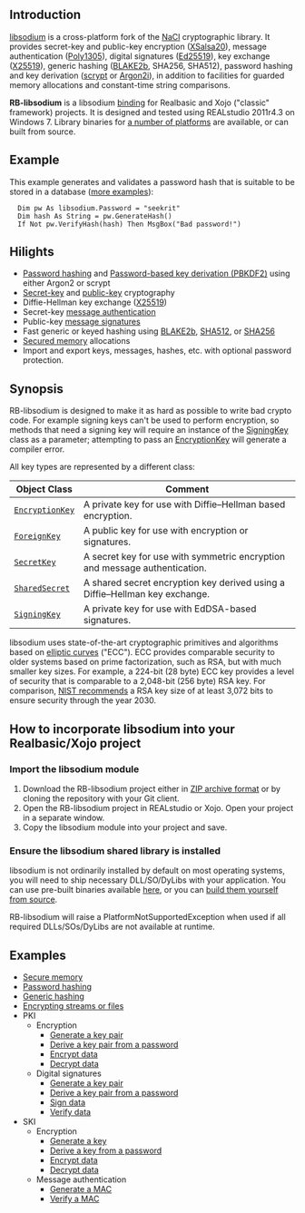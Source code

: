 ## Introduction
[libsodium](https://github.com/jedisct1/libsodium) is a cross-platform fork of the [NaCl](http://nacl.cr.yp.to/) cryptographic library. It provides secret-key and public-key encryption ([XSalsa20](https://en.wikipedia.org/wiki/Salsa20)), message authentication ([Poly1305](https://en.wikipedia.org/wiki/Poly1305)), digital signatures ([Ed25519](https://en.wikipedia.org/wiki/EdDSA)), key exchange ([X25519](https://en.wikipedia.org/wiki/Curve25519)), generic hashing ([BLAKE2b](https://en.wikipedia.org/wiki/BLAKE_(hash_function)), SHA256, SHA512), password hashing and key derivation ([scrypt](https://en.wikipedia.org/wiki/Scrypt) or [Argon2i](https://en.wikipedia.org/wiki/Argon2)), in addition to facilities for guarded memory allocations and constant-time string comparisons. 

**RB-libsodium** is a libsodium [binding](http://en.wikipedia.org/wiki/Language_binding) for Realbasic and Xojo ("classic" framework) projects. It is designed and tested using REALstudio 2011r4.3 on Windows 7. Library binaries for [a number of platforms](https://download.libsodium.org/libsodium/releases/) are available, or can built from source. 

## Example
This example generates and validates a password hash that is suitable to be stored in a database ([more examples](https://github.com/charonn0/RB-libsodium/wiki#examples)):
```vbnet
  Dim pw As libsodium.Password = "seekrit"
  Dim hash As String = pw.GenerateHash()
  If Not pw.VerifyHash(hash) Then MsgBox("Bad password!")
```

## Hilights
* [Password hashing](https://github.com/charonn0/RB-libsodium/wiki/libsodium.Password.GenerateHash) and [Password-based key derivation (PBKDF2)](https://github.com/charonn0/RB-libsodium/wiki/libsodium.Password.DeriveKey) using either Argon2 or scrypt
* [Secret-key](https://github.com/charonn0/RB-libsodium/wiki/libsodium.SKI) and [public-key](https://github.com/charonn0/RB-libsodium/wiki/libsodium.PKI) cryptography
* Diffie-Hellman key exchange ([X25519](https://github.com/charonn0/RB-libsodium/wiki/libsodium.PKI.SharedSecret))
* Secret-key [message authentication](https://github.com/charonn0/RB-libsodium/wiki/libsodium.SKI.GenerateMAC)
* Public-key [message signatures](https://github.com/charonn0/RB-libsodium/wiki/libsodium.PKI.SignData)
* Fast generic or keyed hashing using [BLAKE2b](https://github.com/charonn0/RB-libsodium/wiki/libsodium.GenericHash), [SHA512](https://github.com/charonn0/RB-libsodium/wiki/libsodium.SHA512), or [SHA256](https://github.com/charonn0/RB-libsodium/wiki/libsodium.SHA256)
* [Secured memory](https://github.com/charonn0/RB-libsodium/wiki/libsodium.SecureMemoryblock) allocations
* Import and export keys, messages, hashes, etc. with optional password protection.

## Synopsis
RB-libsodium is designed to make it as hard as possible to write bad crypto code. For example signing keys can't be used to perform encryption, so methods that need a signing key will require an instance of the [SigningKey](https://github.com/charonn0/RB-libsodium/wiki/libsodium.PKI.SigningKey) class as a parameter; attempting to pass an [EncryptionKey](https://github.com/charonn0/RB-libsodium/wiki/libsodium.PKI.EncryptionKey) will generate a compiler error. 

All key types are represented by a different class:

|Object Class|Comment|
|-----------|-------|
|[`EncryptionKey`](https://github.com/charonn0/RB-libsodium/wiki/libsodium.PKI.EncryptionKey)|A private key for use with Diffie–Hellman based encryption.| 
|[`ForeignKey`](https://github.com/charonn0/RB-libsodium/wiki/libsodium.PKI.ForeignKey)|A public key for use with encryption or signatures.| 
|[`SecretKey`](https://github.com/charonn0/RB-libsodium/wiki/libsodium.SKI.SecretKey)|A secret key for use with symmetric encryption and message authentication.| 
|[`SharedSecret`](https://github.com/charonn0/RB-libsodium/wiki/libsodium.PKI.SharedSecret)|A shared secret encryption key derived using a Diffie–Hellman key exchange.|
|[`SigningKey`](https://github.com/charonn0/RB-libsodium/wiki/libsodium.PKI.SigningKey)|A private key for use with EdDSA-based signatures.| 

libsodium uses state-of-the-art cryptographic primitives and algorithms based on [elliptic curves](https://en.wikipedia.org/wiki/Elliptic_curve_cryptography) ("ECC"). ECC provides comparable security to older systems based on prime factorization, such as RSA, but with much smaller key sizes. For example, a 224-bit (28 byte) ECC key provides a level of security that is comparable to a 2,048-bit (256 byte) RSA key. For comparison, [NIST recommends](https://www.keylength.com/en/4/) a RSA key size of at least 3,072 bits to ensure security through the year 2030.

## How to incorporate libsodium into your Realbasic/Xojo project
### Import the libsodium module
1. Download the RB-libsodium project either in [ZIP archive format](https://github.com/charonn0/RB-libsodium/archive/master.zip) or by cloning the repository with your Git client.
2. Open the RB-libsodium project in REALstudio or Xojo. Open your project in a separate window.
3. Copy the libsodium module into your project and save.

### Ensure the libsodium shared library is installed
libsodium is not ordinarily installed by default on most operating systems, you will need to ship necessary DLL/SO/DyLibs with your application. You can use pre-built binaries available [here](https://download.libsodium.org/libsodium/releases/), or you can [build them yourself from source](https://github.com/jedisct1/libsodium). 

RB-libsodium will raise a PlatformNotSupportedException when used if all required DLLs/SOs/DyLibs are not available at runtime. 

## Examples
* [Secure memory](https://github.com/charonn0/RB-libsodium/wiki/Secure-Memory-Example)
* [Password hashing](https://github.com/charonn0/RB-libsodium/wiki/Password-Example#generate-a-hash)
* [Generic hashing](https://github.com/charonn0/RB-libsodium/wiki/Generic-Hash-Example)
* [Encrypting streams or files](https://github.com/charonn0/RB-libsodium/wiki/libsodium.SKI.SecretStream#example)
* PKI
  * Encryption
    * [Generate a key pair](https://github.com/charonn0/RB-libsodium/wiki/PKI-Encryption-Examples#generate-a-new-random-encryption-key)
    * [Derive a key pair from a password](https://github.com/charonn0/RB-libsodium/wiki/PKI-Encryption-Examples#generate-a-new-encryption-key-from-a-password-pbkdf2)
    * [Encrypt data](https://github.com/charonn0/RB-libsodium/wiki/PKI-Encryption-Examples#encrypt-data)
    * [Decrypt data](https://github.com/charonn0/RB-libsodium/wiki/PKI-Encryption-Examples#decrypt-data)
  * Digital signatures
    * [Generate a key pair](https://github.com/charonn0/RB-libsodium/wiki/PKI-Digital-Signature-Examples#generate-a-new-random-key-pair)
    * [Derive a key pair from a password](https://github.com/charonn0/RB-libsodium/wiki/PKI-Digital-Signature-Examples#generate-a-new-encryption-key-from-a-password-pbkdf2)
    * [Sign data](https://github.com/charonn0/RB-libsodium/wiki/PKI-Digital-Signature-Examples#sign-data)
    * [Verify data](https://github.com/charonn0/RB-libsodium/wiki/PKI-Digital-Signature-Examples#verify-data)
* SKI
  * Encryption
    * [Generate a key](https://github.com/charonn0/RB-libsodium/wiki/SKI-Encryption-Examples#generate-a-new-random-key)
    * [Derive a key from a password](https://github.com/charonn0/RB-libsodium/wiki/SKI-Encryption-Examples#generate-a-new-key-from-a-password-pbkdf2)
    * [Encrypt data](https://github.com/charonn0/RB-libsodium/wiki/SKI-Encryption-Examples#encrypt-data)
    * [Decrypt data](https://github.com/charonn0/RB-libsodium/wiki/SKI-Encryption-Examples#decrypt-data)
  * Message authentication
	* [Generate a MAC](https://github.com/charonn0/RB-libsodium/wiki/SKI-Encryption-Examples#generate-and-validate-a-message-authentication-code)
    * [Verify a MAC](https://github.com/charonn0/RB-libsodium/wiki/SKI-Encryption-Examples#generate-and-validate-a-message-authentication-code)

